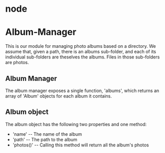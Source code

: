 # node
# Album-Manager

This is our module for managing photo albums based on a directory. We assume that, given a path, there is an albums sub-folder, and each of its individual sub-folders are theselves the albums. Files in those sub-folders are photos.

## Album Manager

The album manager exposes a single function, 'albums', which returns an array of 'Album' objects for each album it contains.

## Album object

The album object has the following two properties and one method:
* 'name' -- The name of the album
* 'path' -- The path to the album
* 'photos()' -- Calling this method will return all the album's photos
